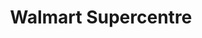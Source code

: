 ---
title: "Walmart Supercentre"
url: /richmond-hill/walmart-supercentre-silver-linden-drive/
shop: supermarket
---